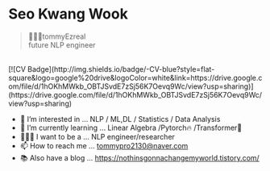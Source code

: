 # Seo Kwang Wook
> 👨🏻‍💻tommyEzreal   
> future NLP engineer     

<br>
[![CV Badge](http://img.shields.io/badge/-CV-blue?style=flat-square&logo=google%20drive&logoColor=white&link=https://drive.google.com/file/d/1hOKhMWkb_OBTJSvdE7zSj56K7Oevq9Wc/view?usp=sharing)](https://drive.google.com/file/d/1hOKhMWkb_OBTJSvdE7zSj56K7Oevq9Wc/view?usp=sharing)     

- 👀 I’m interested in ...  NLP / ML,DL / Statistics / Data Analysis         
- 🌱 I’m currently learning ... Linear Algebra /Pytorch🔥 /Transformer🤗
- 👨🏻‍💻 I want to be a ... NLP engineer/researcher
- 📫 How to reach me ... tommypro2130@naver.com
- 📚 Also have a blog ... https://nothinsgonnachangemyworld.tistory.com/













<!--
**tommyEzreal/tommyEzreal** is a ✨ _special_ ✨ repository because its `README.md` (this file) appears on your GitHub profile.

